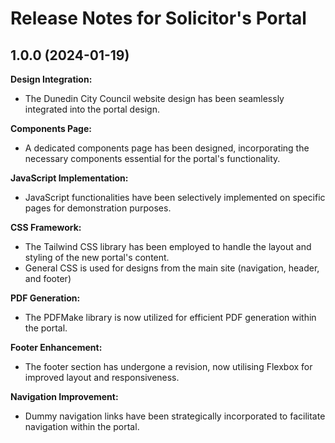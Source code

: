 # Release Notes for Solicitor's Portal
## 1.0.0 (2024-01-19)

**Design Integration:**

- The Dunedin City Council website design has been seamlessly integrated into the portal design.

**Components Page:**

 - A dedicated components page has been designed, incorporating the necessary components essential for the portal's functionality.

**JavaScript Implementation:**

 - JavaScript functionalities have been selectively implemented on specific pages for demonstration purposes.

**CSS Framework:**

- The Tailwind CSS library has been employed to handle the layout and styling of the new portal's content.
- General CSS is used for designs from the main site (navigation, header, and footer)

**PDF Generation:**

- The PDFMake library is now utilized for efficient PDF generation within the portal.

**Footer Enhancement:**

- The footer section has undergone a revision, now utilising Flexbox for improved layout and responsiveness.

**Navigation Improvement:**

- Dummy navigation links have been strategically incorporated to facilitate navigation within the portal.


